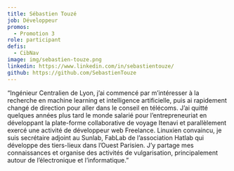 ```yaml
---
title: Sébastien Touzé
job: Développeur
promos:
  - Promotion 3
role: participant
defis:
  - CibNav
image: img/sebastien-touze.png
linkedin: https://www.linkedin.com/in/sebastientouze/
github: https://github.com/SebastienTouze
---
```

“Ingénieur Centralien de Lyon, j’ai commencé par m’intéresser à la recherche en machine learning et intelligence artificielle, puis ai rapidement changé de direction pour aller dans le conseil en télécoms. J’ai quitté quelques années plus tard le monde salarié pour l’entrepreneuriat en développant la plate-forme collaborative de voyage Itenavi et parallèlement exercé une activité de développeur web Freelance. Linuxien convaincu, je suis secrétaire adjoint au Sunlab, FabLab de l’association Hatlab qui développe des tiers-lieux dans l’Ouest Parisien. J’y partage mes connaissances et organise des activités de vulgarisation, principalement autour de l’électronique et l’informatique.”
